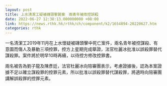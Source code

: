 ```yaml
---
layout: post
title: 上水清潔工疑被磚頭擊斃案　兩青年被改控誤殺
date: 2022-06-27 12:38:13.000000000 +08:00
link: https://news.rthk.hk/rthk/ch/component/k2/1654894-20220627.htm
categories: rthk
---
```


一名清潔工2019年11月在上水懷疑被磚頭擊中死亡案件，兩名青年被控謀殺、有意圖而傷人及暴動三項控罪，控方上星期完成舉證，法官杜麗冰批准以誤殺罪替代謀殺罪。案件將於明早10時再續，以待控方修改控罪書。

兩名被告為劉子龍及陳彥廷，法官杜麗冰向陪審團表示，考慮證據後，認為本案證據不足以確立謀殺罪的控罪元素，所以批准以誤殺罪替代謀殺罪，將適時向陪審團講解誤殺罪的控罪元素。
